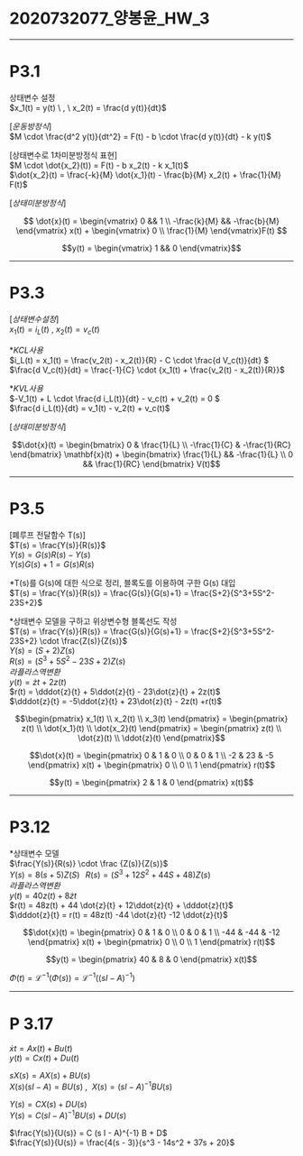 # 2020732077_양봉윤_HW_3  
---
# P3.1  
$\text{상태변수 설정}$  
$x_1(t) = y(t) \ , \ x_2(t) = \frac{d y(t)}{dt}$  

$[운동방정식]$  
$M \cdot \frac{d^2 y(t)}{dt^2} = F(t) - b \cdot \frac{d y(t)}{dt} - k y(t)$  

$\text{[상태변수로 1차미분방정식 표현]}$  
$M \cdot \dot{x_2}(t))  = F(t) - b x_2(t) - k x_1(t)$   
$\dot{x_2}(t) = \frac{-k}{M} \dot{x_1}(t) - \frac{b}{M} x_2(t) + \frac{1}{M} F(t)$
 
$[상태미분방정식]$  

$$ \dot{x}(t) = \begin{vmatrix} 0 && 1 \\
-\frac{k}{M} && -\frac{b}{M} \end{vmatrix} x(t) + \begin{vmatrix} 0 \\
\frac{1}{M} \end{vmatrix}F(t) $$

$$y(t) = \begin{vmatrix} 1 && 0 \end{vmatrix}$$


--- 
# P3.3  
$[상태변수 설정]$  
$x_1(t) = i_L(t) \ , \ x_2(t) = v_c(t)$  

$*KCL 사용$  
$i_L(t) = x_1(t) = \frac{v_2(t) - x_2(t)}{R} - C \cdot \frac{d V_c(t)}{dt} $  
$\frac{d V_c(t)}{dt} = \frac{-1}{C} \cdot {x_1(t) + \frac{v_2(t) - x_2(t)}{R}}$  

$*KVL 사용$  
$-V_1(t) + L \cdot \frac{d i_L(t)}{dt} - v_c(t) + v_2(t) = 0 $  
$\frac{d i_L(t)}{dt} = v_1(t) - v_2(t) + v_c(t)$  

$[상태미분방정식]$

$$\dot{x}(t) = \begin{bmatrix} 0 & \frac{1}{L} \\
-\frac{1}{C} & -\frac{1}{RC} \end{bmatrix} \mathbf{x}(t) + \begin{bmatrix} \frac{1}{L} && -\frac{1}{L} \\
0 && \frac{1}{RC} \end{bmatrix} V(t)$$

---
# P3.5  
$\text{[폐루프 전달함수 T(s)]}$  
$T(s) = \frac{Y(s)}{R(s)}$  
$Y(s) = G(s){R(s)-Y(s)}$  
$Y(s){G(s)+1} = G(s)R(s)$  

$*\text{T(s)를 G(s)에 대한 식으로 정리, 블록도를 이용하여 구한 G(s) 대입}$  
$T(s) = \frac{Y(s)}{R(s)} = \frac{G(s)}{G(s)+1} = \frac{S+2}{S^3+5S^2-23S+2}$  

$*\text{상태변수 모델을 구하고 위상변수형 블록선도 작성}$  
$T(s) = \frac{Y(s)}{R(s)} = \frac{G(s)}{G(s)+1} = \frac{S+2}{S^3+5S^2-23S+2} \cdot \frac{Z(s)}{Z(s)}$  
$Y(s) = (S+2)Z(s)$  
$R(s) = (S^3 + 5S^2 -23S +2)Z(s)$  
$라플라스역변환$  
$y(t) = \dot{z}{t} + 2z(t)$  
$r(t) = \dddot{z}{t} + 5\ddot{z}{t} - 23\dot{z}{t} + 2z(t)$  
$\dddot{z}{t} = -5\ddot{z}{t} + 23\dot{z}{t} - 2z(t) +r(t)$  

$$\begin{pmatrix} x_1(t) \\
x_2(t) \\
x_3(t) \end{pmatrix} = \begin{pmatrix} z(t) \\
\dot{x_1}(t) \\
\dot{x_2}(t) \end{pmatrix} = \begin{pmatrix} z(t) \\
\dot{z}(t) \\
\ddot{z}(t) \end{pmatrix}$$

$$\dot{x}(t) = \begin{pmatrix} 0 & 1 & 0 \\
0 & 0 & 1 \\
-2 & 23 & -5 \end{pmatrix} x(t) + \begin{pmatrix} 0 \\  
0 \\
1 \end{pmatrix} r(t)$$

$$y(t) = \begin{pmatrix} 2 & 1 & 0 \end{pmatrix} x(t)$$

---
# P3.12  
$*\text{상태변수 모델}$  
$\frac{Y(s)}{R(s)} \cdot \frac {Z(s)}{Z(s)}$  
$Y(s) = 8(s+5)Z(S) \  \, \ R(s) = (S^3 +12S^2 +44S + 48)Z(s)$  
$라플라스역변환$   
$y(t) = 40z(t) + 8 \dot{z}{t}$  
$r(t) = 48z(t) + 44 \dot{z}{t} + 12\ddot{z}{t} + \dddot{z}{t}$  
$\dddot{z}{t} = r(t) = 48z(t) -44 \dot{z}{t} -12 \ddot{z}{t}$  

$$\dot{x}(t) = \begin{pmatrix} 0 & 1 & 0 \\
0 & 0 & 1 \\
-44 & -44 & -12 \end{pmatrix} x(t) + \begin{pmatrix} 0 \\
0 \\
1 \end{pmatrix} r(t)$$  

$$y(t) = \begin{pmatrix} 40 & 8 & 0 \end{pmatrix} x(t)$$  

$\Phi(t) = \mathcal{L}^{-1} \left( \Phi(s) \right) = \mathcal{L}^{-1} \left( (sI - A)^{-1} \right)$


---
# P 3.17  
$\dot{x}{t} = Ax(t) + Bu(t)$  
$y(t) = Cx(t) +Du(t)$  

$s X(s) = A X(s) + B U(s)$  
$X(s)(s I - A) = B U(s)\ ,\ \  X(s) = (s I - A)^{-1} B U(s)$

$Y(s) = C X(s) + D U(s)$  
$Y(s) = C (s I - A)^{-1} B U(s) + D U(s)$  

$\frac{Y(s)}{U(s)} = C (s I - A)^{-1} B + D$  
$\frac{Y(s)}{U(s)} = \frac{4(s - 3)}{s^3 - 14s^2 + 37s + 20}$

